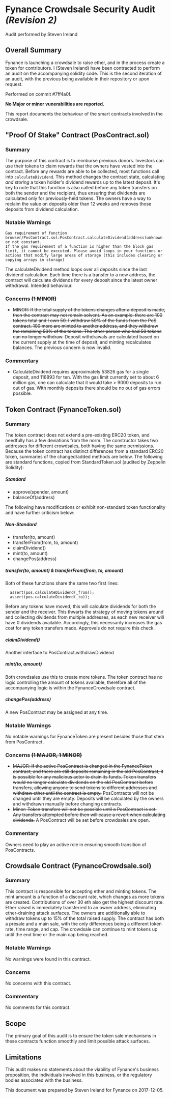 
# Fynance Crowdsale Security Audit *(Revision 2)*
Audit performed by Steven Ireland


## Overall Summary
Fynance is launching a crowdsale to raise ether, and in the process create a token for contributors. I (Steven Ireland) have been contracted to perform an audit on the accompanying solidity code. This is the second iteration of an audit, with the previous being available in their repository or upon request.

Performed on commit #7ff4a0f.

**No Major or minor vunerabilities are reported.**

This report documents the behaviour of the smart contracts involved in the crowdsale.


## "Proof Of Stake" Contract (PosContract.sol)
### Summary
The purpose of this contract is to reimburse previous donors. Investors can use their tokens to claim rewards that the owners have vested into the contract. Before any rewards are able to be collected, most functions call into `calculateDividend`. This method changes the contract state, calculating *and storing* a token holder's dividend rewards up to the latest deposit. It's key to note that this function is also called before any token transfers on both the sender and the recipient, thus ensuring that dividends are calculated only for previously-held tokens. The owners have a way to reclaim the value on deposits older than 12 weeks and removes those deposits from dividend calculation.
### Notable Warnings

```
Gas requirement of function browser/PosContract.sol:PosContract.calculateDividend(address)unknown or not constant.
If the gas requirement of a function is higher than the block gas limit, it cannot be executed. Please avoid loops in your functions or actions that modify large areas of storage (this includes clearing or copying arrays in storage)
```
The calculateDividend method loops over all deposits since the last dividend calculation. Each time there is a transfer to a new address, the contract will calculate dividends for every deposit since the latest owner withdrawal. Intended behaviour.

### Concerns ~~(1 MINOR)~~
- ~~MINOR: If the total supply of the tokens changes after a deposit is made, then the contract may not remain solvent. As an example: there are 100 tokens total and I own 50. I withdraw 50% of the funds from the PoS contract. 100 more are minted to another address, and they withdraw the remaining 50% of the tokens. The other person who had 50 tokens can no longer withdraw.~~ Deposit withdrawals are calculated based on the current supply at the time of deposit, and minting recalculates balances. The previous concern is now invalid.

### Commentary
- CalculateDividend requires approximately 53826 gas for a single deposit, and 116893 for ten. With the gas limit currently set to about 6 million gas, one can calculate that it would take > 9000 deposits to run out of gas. With monthly deposits there should be no out of gas errors possible.

## Token Contract (FynanceToken.sol)
### Summary
The token contract does not extend a pre-existing ERC20 token, and needfully has a few deviations from the norm. The constructor takes two addresses for different crowdsales, both having the same permissions. Because the token contract has distinct differences from a standard ERC20 token, summaries of the changed/added methods are below.
The following are standard functions, copied from StandardToken.sol (audited by Zeppelin Solidity):
##### Standard
- approve(spender, amount)
- balanceOf(address)

The following have modifications or exhibit non-standard token functionality and have further criticism below:

##### Non-Standard
- transfer(to, amount)
- transferFrom(from, to, amount)
- claimDividend()
- mint(to, amount)
- changePos(address)

##### transfer(to, amount) & transferFrom(from, to, amount)
Both of these functions share the same two first lines:
```solidity
  assert(pos.calculateDividend(_from));
  assert(pos.calculateDividend(_to));
```       

Before any tokens have moved, this will calculate dividends for both the sender and the receiver. This thwarts the strategy of moving tokens around and collecting dividends from multiple addresses, as each new receiver will have 0 dividends available. Accordingly, this necessarily increases the gas cost for any token transfers made. Approvals do not require this check.

##### claimDividend()
Another interface to PosContract.withdrawDividend

##### mint(to, amount)
Both crowdsales use this to create more tokens. The token contract has no logic controlling the amount of tokens available, therefore all of the accompanying logic is within the FynanceCrowdsale contract.

##### changePos(address)
A new PosContract may be assigned at any time.

### Notable Warnings
No notable warnings for FynanceToken are present besides those that stem from PosContract.

### Concerns ~~(1 MAJOR, 1 MINOR)~~
- ~~MAJOR: If the active PosContract is changed in the FynanceToken contract, and there are still deposits remaining in the old PosContract, it is possible for any malicious actor to drain its funds. Token transfers would no longer calculate dividends on the old PosContract before transfers, allowing anyone to send tokens to different addresses and withdraw ether until the contract is empty.~~ PosContracts will not be changed until they are empty. Deposits will be calculated by the owners and withdrawn manually before changing contracts.
- ~~Minor: Token transfers will not be possible until a PosContract is set. Any transfers attempted before then will cause a revert when calculating dividends.~~ A PosContract will be set before crowdsales are open.

### Commentary
Owners need to play an active role in ensuring smooth transition of PosContracts.

## Crowdsale Contract (FynanceCrowdsale.sol)
### Summary
This contract is responsible for accepting ether and minting tokens. The mint amount is a function of a discount rate, which changes as more tokens are created. Contributions of over 30 eth also get the highest discount rate. Ether raised is immediately transferred to an owner address, eliminating ether-draining attack surfaces. The owners are additionally able to withdraw tokens up to 15% of the total raised supply.
The contract has both a presale and a main sale, with the only differences being a different token rate, time range, and cap. The crowdsale can continue to mint tokens up until the end time or the main cap being reached.

### Notable Warnings
No warnings were found in this contract.

### Concerns
No concerns with this contract.

### Commentary
No comments for this contract.

## Scope
The primary goal of this audit is to ensure the token sale mechanisms in these contracts function smoothly and limit possible attack surfaces.

## Limitations

This audit makes no statements about the viability of Fynance's business proposition, the individuals involved in this business, or the regulatory bodies associated with the business.


This document was prepared by Steven Ireland for Fynance on 2017-12-05.

